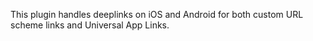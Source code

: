 This plugin handles deeplinks on iOS and Android for both custom URL scheme links
and Universal App Links.
